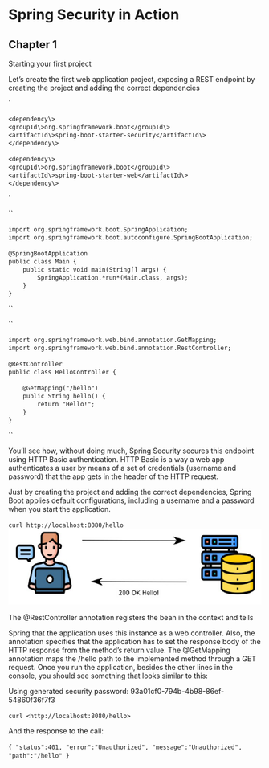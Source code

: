 # Spring Security in Action

## Chapter 1

Starting your first project

Let’s create the first web application project, exposing a REST endpoint by creating the project and adding the correct dependencies

`
  
    <dependency\>  
    <groupId\>org.springframework.boot</groupId\>  
    <artifactId\>spring-boot-starter-security</artifactId\>  
    </dependency\>  
    
    <dependency\>  
    <groupId\>org.springframework.boot</groupId\>  
    <artifactId\>spring-boot-starter-web</artifactId\>  
    </dependency\>

`
  

``

    import org.springframework.boot.SpringApplication;  
    import org.springframework.boot.autoconfigure.SpringBootApplication;  
    
    @SpringBootApplication  
    public class Main {  
        public static void main(String[] args) {  
            SpringApplication.*run*(Main.class, args);  
        }  
    }

``
  

``

    import org.springframework.web.bind.annotation.GetMapping;  
    import org.springframework.web.bind.annotation.RestController;  
    
    @RestController  
    public class HelloController {  
    
        @GetMapping("/hello")  
        public String hello() {  
            return "Hello!";  
        }  
    }
``
  
You’ll see how, without doing much, Spring Security secures this endpoint using HTTP Basic authentication. HTTP Basic is a way a web app authenticates a user by means of a set of credentials (username and password) that the app gets in the header of the HTTP request.
  
Just by creating the project and adding the correct dependencies, Spring Boot applies default configurations, including a username and a password when you start the application.
  

`
curl http://localhost:8080/hello
`
![](media/14c4a5532d96a1ce6a5aae42d20e7973.png)
  
The @RestController annotation registers the bean in the context and tells
  
Spring that the application uses this instance as a web controller. Also, the annotation specifies that the application has to set the response body of the HTTP response from the method’s return value. The @GetMapping annotation maps the /hello path to the implemented method through a GET request. Once you run the application, besides the other lines in the console, you should see something that looks similar to this:
  
Using generated security password: 93a01cf0-794b-4b98-86ef-54860f36f7f3
  

`
curl <http://localhost:8080/hello>
`
  

And the response to the call:
  

`
{
 "status":401,
 "error":"Unauthorized",
 "message":"Unauthorized",
 "path":"/hello"
}
`